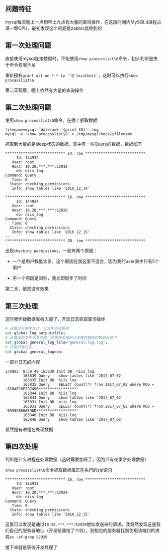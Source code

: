 
## 问题特征
mysql每天晚上一点到早上九点有大量的查询操作，在这段时间内MySQLd进程占满一颗CPU，最初发现这个问题是zabbix监控到的

## 第一次处理问题

直接使用mysql连接数据时，不能使用`show processlist\G`命令，初步判断是由于命令权限不足

重新授权`grant all on *.* to ''@'localhost'`，这时可以执行`show processlist\G`

第二天观察，晚上依然有大量的查询操作


## 第二次处理问题

使用`show processlist\G`命令，在晚上抓取数据

```
filename=mysql-`date|awk '{print $5}'`.log
mysql -e 'show processlist\G' > /tmp/mysqlcheck/$filename
```

抓取到大量的是sleep状态的数据，其中有一些Query的数据，数据如下
```
*************************** 14. row ***************************
     Id: 144932
   User: root
   Host: 10.28.***.***:52918
     db: niis_log
Command: Query
   Time: 0
  State: checking permissions
   Info: show tables like '2016_12_14'
--
*************************** 16. row ***************************
     Id: 144934
   User: root
   Host: 10.28.***.***:52920
     db: niis_log
Command: Query
   Time: 0
  State: checking permissions
   Info: show tables like '2016_12_15'
--
*************************** 20. row ***************************
```

出现`checking permissions`，一般有两个原因：

* 一个是用户数量太多，这个原因在我这里不适合，因为我的user表中只有5个用户

* 另一个原因是闰秒，我立即同步了时间

第二天，依然没有效果

## 第三次处理

这时我怀疑数据库被入侵了，开启日志抓取查询操作
```bash
# 设置日志保存方式，以文件方式保存
set global log_output=file;
# 设置保存文件名及位置，这里使用是默认位置在数据的数据目录下
set global general_log_file="general-log.log";
# 开始记录日志
set global general_log=on;
```

一部分日志的内容
```
170803  8:59:49	163839 Init DB	niis_log
		163839 Query	show tables like '2017_07_02'
		163835 Init DB	niis_log
		163835 Query	SELECT count(*) from 2017_07_02 where MD5 = '81BAF28E29749B*****************'
		163844 Init DB	niis_log
		163844 Query	show tables like '2017_07_02'
		163831 Init DB	niis_log
		163831 Query	SELECT count(*) from 2017_07_02 where MD5 = '09552B860E98D******************'
		163846 Init DB	niis_log
		163846 Query	show tables like '2017_07_02'
```

显然是有进程在处理数据

## 第四次处理

判断是什么进程在处理数据（这时需要加班了，因为只有夜里才处理数据）

`show processlist\G`命令抓取数据库正在执行的sql语句

```
*************************** 16. row ***************************
     Id: 144934
   User: root
   Host: 10.28.***.***:52920
     db: niis_log
Command: Query
   Time: 0
  State: checking permissions
   Info: show tables like '2016_12_15'
```

这里可以发现是通过`10.28.***.***:52920`地址发送来的请求，我竟然发现这是我们自己的服务器地址（开发给我挖了个坑），到相应的服务器找到使用该端口的进程`ps -ef|grep 52920`

接下来就是等待开发处理了
